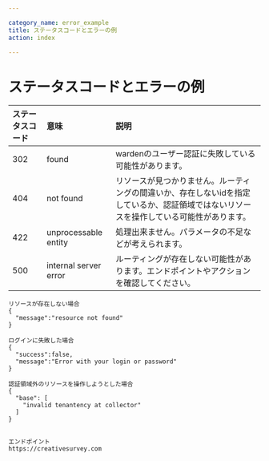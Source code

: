 ```yaml
---

category_name: error_example
title: ステータスコードとエラーの例
action: index

---
```


# ステータスコードとエラーの例

|ステータスコード|意味|説明|
|:---|:---|:---|
|302|found|wardenのユーザー認証に失敗している可能性があります。|
|404|not found|リソースが見つかりません。ルーティングの間違いか、存在しないidを指定しているか、認証領域ではないリソースを操作している可能性があります。|
|422|unprocessable entity|処理出来ません。パラメータの不足などが考えられます。|
|500|internal server error|ルーティングが存在しない可能性があります。エンドポイントやアクションを確認してください。

~~~
リソースが存在しない場合
{
  "message":"resource not found"
}

ログインに失敗した場合
{
  "success":false,
  "message":"Error with your login or password"
}

認証領域外のリソースを操作しようとした場合
{
  "base": [
    "invalid tenantency at collector"
  ]
}

~~~

~~~

エンドポイント
https://creativesurvey.com

~~~









